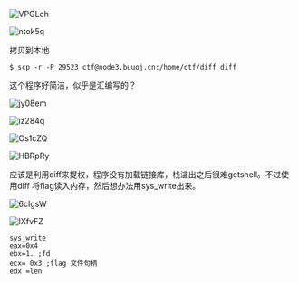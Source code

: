 



![VPGLch](https://gitee.com/p0kerface/blog_image_management/raw/master/uPic/VPGLch.png)

![ntok5q](https://gitee.com/p0kerface/blog_image_management/raw/master/uPic/ntok5q.png)







拷贝到本地

`$ scp -r -P 29523 ctf@node3.buuoj.cn:/home/ctf/diff diff`



这个程序好简洁，似乎是汇编写的？

![jy08em](https://gitee.com/p0kerface/blog_image_management/raw/master/uPic/jy08em.png)

![iz284q](https://gitee.com/p0kerface/blog_image_management/raw/master/uPic/iz284q.png)



![Os1cZQ](https://gitee.com/p0kerface/blog_image_management/raw/master/uPic/Os1cZQ.png)

![HBRpRy](https://gitee.com/p0kerface/blog_image_management/raw/master/uPic/HBRpRy.png)



应该是利用diff来提权，程序没有加载链接库，栈溢出之后很难getshell。不过使用diff 将flag读入内存，然后想办法用sys_write出来。

![6cIgsW](https://gitee.com/p0kerface/blog_image_management/raw/master/uPic/6cIgsW.png)

![IXfvFZ](https://gitee.com/p0kerface/blog_image_management/raw/master/uPic/IXfvFZ.png)

```
sys_write 
eax=0x4
ebx=1. ;fd
ecx= 0x3 ;flag 文件句柄
edx =len
```



